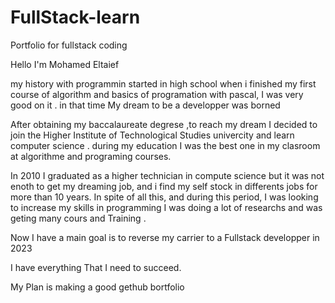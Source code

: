 # FullStack-learn
Portfolio for fullstack coding

Hello I'm Mohamed Eltaief

my history with programmin started  in high  school when i finished my first course of algorithm and basics of programation with pascal, I was very good on it .
 in that time My dream to be a developper was borned

After obtaining my baccalaureate degrese ,to reach my dream I decided to join the Higher Institute of Technological Studies univercity and learn computer science .
during my education I was the best one in my clasroom at algorithme and programing courses. 

 In 2010 I graduated as a higher  technician in compute science but it was not enoth to get my dreaming job, and i find my self stock in differents jobs  for more than 10 years. In spite of all this, and during this period, I was looking to increase my skills in programming  I was doing a lot of researchs and was geting many cours and Training .

Now I have a main goal is to reverse my carrier to a Fullstack developper in 2023

I have everything That I need to succeed.

My Plan is making a good gethub bortfolio 
